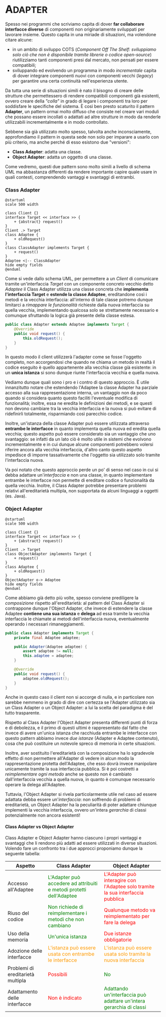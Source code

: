 # <big>A</big>DAPTER

Spesso nei programmi che scriviamo capita di dover __far collaborare interfacce diverse__ di componenti non originariamente sviluppati per lavorare insieme.
Questo capita in una miriade di situazioni, ma volendone citare alcune:

- in un ambito di sviluppo COTS (_Component Off The Shelf: sviluppiamo solo ciò che non è disponibile tramite librerie o codice open-source_) riutilizziamo tanti componenti presi dal mercato, non pensati per essere compatibili;
- sviluppando ed evolvendo un programma in modo _incrementale_ capita di dover integrare componenti nuovi con componenti vecchi (_legacy_) per garantire una certa continuità nell'esperienza utente.

Da tutta una serie di situazioni simili è nato il bisogno di creare delle strutture che permettessero di rendere compatibili componenti già esistenti, ovvero creare della _"colla"_ in grado di legare i componenti tra loro per soddisfare le specifiche del sistema.
È così ben presto scaturito il pattern __Adapter__, un pattern ormai molto diffuso che consiste nel creare vari moduli che possano essere incollati o adattati ad altre strutture in modo da renderle utilizzabili incrementalmente e in modo controllato. 

Sebbene sia già utilizzato molto spesso, talvolta anche inconsciamente, approfondiamo il pattern in questa sede non solo per imparare a usarlo con più criterio, ma anche perché di esso esistono due "versioni":

- __Class Adapter__: adatta una classe.
- __Object Adapter__: adatta un oggetto di una classe.

Come vedremo, questi due pattern sono molto simili a livello di schema UML ma abbastanza differenti da rendere importante capire quale usare in quali contesti, comprendendo vantaggi e svantaggi di entrambi.

### Class Adapter

```plantuml
@startuml
scale 500 width

class Client {}
interface Target << interface >> {
    + {abstract} request()
}
Client .> Target
class Adaptee {
    + oldRequest()
}
class ClassAdapter implements Target {
    + request()
}
Adaptee <|-- ClassAdapter
hide empty fields
@enduml
```

Come si vede dallo schema UML, per permettere a un _Client_ di comunicare tramite un'interfaccia _Target_ con un componente concreto vecchio detto _Adaptee_ il Class Adapter utilizza una classe concreta che __implementa l'interfaccia Target__ e __estende la classe Adaptee__, ereditandone così i metodi e la vecchia interfaccia: all'interno di tale classe potremo dunque limitarci a _rimappare le funzionalità_ richieste dalla nuova interfaccia su quella vecchia, implementando qualcosa solo se strettamente necessario e comunque sfruttando la logica già presente della classe estesa.

```java
public class Adapter extends Adaptee implements Target {
    @Override
    public void request() {
        this.oldRequest();
    }
}
```

In questo modo il client utilizzerà l'adapter come se fosse l'oggetto completo, non accorgendosi che quando ne chiama un metodo in realtà il codice eseguito è quello appartenente alla vecchia classe già esistente: in un __unica istanza__ si sono dunque riunte l'interfaccia vecchia e quella nuova.

Vediamo dunque quali sono i pro e i contro di questo approccio. È utile innanzitutto notare che estendendo l'Adaptee la classe Adapter ha parziale accesso alla sua rappresentazione interna, un vantaggio non da poco quando si considera quanto questo faciliti l'eventuale modifica di funzionalità; inoltre, essa ne eredita le definizioni dei metodi, e se questi non devono cambiare tra la vecchia interfaccia e la nuova si può evitare di ridefinirli totalmente, risparmiando così parecchio codice.

Inoltre, un'istanza della classe Adapter può essere utilizzata attraverso __entrambe le interfacce__ in quanto implementa quella nuova ed eredita quella vecchia; questo aspetto può essere considerato sia un vantaggio che uno svantaggio: se infatti da un lato ciò è molto utile in sistemi che evolvono incrementalmente e in cui dunque alcune componenti potrebbero volersi riferire ancora alla vecchia interfaccia, d'altro canto questo aspetto impedisce di imporre tassativamente che l'oggetto sia utilizzato solo tramite l'interfaccia nuova.

Va poi notato che questo approccio perde un po' di senso nel caso in cui si debba adattare un'_interfaccia_ e non una classe, in quanto implementare entrambe le interfacce non permette di ereditare codice o funzionalità da quella vecchia.
Inoltre, il Class Adapter potrebbe presentare problemi relativi all'ereditarietà multipla, non supportata da alcuni linguaggi a oggetti (es. Java).

### Object Adapter

```plantuml
@startuml
scale 500 width

class Client {}
interface Target << interface >> {
    + {abstract} request()
}
Client .> Target
class ObjectAdapter implements Target {
    + request()
}
class Adaptee {
    + oldRequest()
}
ObjectAdapter o-> Adaptee
hide empty fields
@enduml
```

Come abbiamo già detto più volte, spesso conviene prediligere la _composizione_ rispetto all'ereditarietà: al pattern del Class Adapter si contrappone dunque l'Object Adapter, che invece di estendere la classe Adaptee __contiene una sua istanza__ e __delega__ ad essa tramite la vecchia interfaccia le chiamate ai metodi dell'interfaccia nuova, eventualmente operando i necessari rimaneggiamenti.

```java
public class Adapter implements Target {
    private final Adaptee adaptee;

    public Adapter(Adaptee adaptee) {
        assert adaptee != null;
        this.adaptee = adaptee;
    }

    @Override
    public void request() {
        adaptee.oldRequest();
    }
}
```

Anche in questo caso il client non si accorge di nulla, e in particolare non sarebbe nemmeno in grado di dire con certezza se l'Adapter utilizzato sia un Class Adapter o un Object Adapter: a lui la scelta del paradigma è del tutto trasparente.

Rispetto al Class Adapter l'Object Adapter presenta differenti punti di forza e di debolezza, e il primo di questi ultimi è rappresentato dal fatto che invece di avere un'unica istanza che racchiuda entrambe le interfacce con questo pattern abbiamo invece _due istanze_ (Adapter e Adaptee contenuto), cosa che può costituire un notevole spreco di memoria in certe situazioni. 

Inoltre, aver sostituito l'ereditarietà con la composizione ha lo sgradevole effetto di non permettere all'Adapter di vedere in alcun modo la rappresentazione protetta dell'Adaptee, che esso dovrà invece manipolare unicamente tramite la sua interfaccia pubblica.
Si è poi costretti a _reimplementare ogni metodo_ anche se questo non è cambiato dall'interfaccia vecchia a quella nuova, in quanto è comunque necessario operare la delega all'Adaptee.

Tuttavia, l'Object Adapter si rivela particolarmente utile nel caso ad essere adattata debba essere un'_interfaccia_: non soffrendo di problemi di ereditarietà, un Object Adapter ha la peculiarità di poter adattare chiunque implementi la vecchia interfaccia, ovvero un'intera _gerarchia_ di classi potenzialmente non ancora esistenti!

#### Class Adapter vs Object Adapter

Class Adapter e Object Adapter hanno ciascuno i propri vantaggi e svantaggi che li rendono più adatti ad essere utilizzati in diverse situazioni.
Volendo fare un confronto tra i due approcci proponiamo dunque la seguente tabella:

| Aspetto | Class Adapter | Object Adapter |
|---------|---------------|----------------|
| Accesso all'Adaptee | <span style="color:green">L'Adapter può accedere ad attribuiti e metodi protetti dell'Adaptee</span> | <span style="color:red">L'Adapter può interagire con l'Adaptee solo tramite la sua interfaccia pubblica</span>|
| Riuso del codice | <span style="color:green">Non richiede di reimplementare i metodi che non cambiano</span> | <span style="color:red">Qualunque metodo va reimplementato per fare la delega</span> |
| Uso della memoria | <span style="color:green">Un'unica istanza</span> | <span style="color:red">Due istanze obbligatorie</span> |
| Adozione delle interfacce | <span style="color:#ff9900">L'istanza può essere usata con entrambe le interfacce</span> | <span style="color:#ff9900">L'istanza può essere usata solo tramite la nuova interfaccia</span> |
| Problemi di ereditarietà multipla | <span style="color:red">Possibili</span> | <span style="color:green">No</span>|
| Adattamento delle interfacce | <span style="color:red">Non è indicato</span> | <span style="color:green">Adattando un'interfaccia può adattare un'intera gerarchia di classi</span>|
